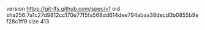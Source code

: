 version https://git-lfs.github.com/spec/v1
oid sha256:7a1c27d9812cc170e77f5fa568dd614dee794abaa38decd0b0855b9ef28c1ff9
size 413
